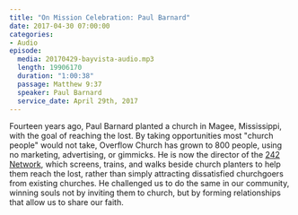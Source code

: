 ```yaml
---
title: "On Mission Celebration: Paul Barnard"
date: 2017-04-30 07:00:00
categories:
- Audio
episode:
  media: 20170429-bayvista-audio.mp3
  length: 19906170
  duration: "1:00:38"
  passage: Matthew 9:37
  speaker: Paul Barnard
  service_date: April 29th, 2017
---
```

Fourteen years ago, Paul Barnard planted a church in Magee, Mississippi, with the goal of reaching the lost. By taking opportunities most "church people" would not take, Overflow Church has grown to 800 people, using no marketing, advertising, or gimmicks. He is now the director of the [242 Network](http://www.242network.com), which screens, trains, and walks beside church planters to help them reach the lost, rather than simply attracting dissatisfied churchgoers from existing churches. He challenged us to do the same in our community, winning souls not by inviting them to church, but by forming relationships that allow us to share our faith.